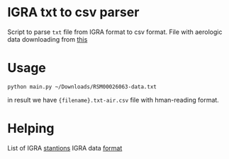 # IGRA txt to csv parser
Script to parse `txt` file from IGRA format to csv format.
File with aerologic data downloading from [this](https://www.ncei.noaa.gov/pub/data/igra/data/)

# Usage
```
python main.py ~/Downloads/RSM00026063-data.txt
```
in result we have `{filename}.txt-air.csv` file with hman-reading format.

# Helping
List of IGRA [stantions](igra2-station-list.txt)
IGRA data [format](igra2-data-format.txt)
